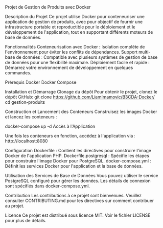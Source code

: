 Projet de Gestion de Produits avec Docker

Description du Projet
Ce projet utilise Docker pour conteneuriser une application de gestion de produits, avec pour objectif de fournir une infrastructure portable et reproductible pour le déploiement et le développement de l'application, tout en supportant différents moteurs de base de données.

Fonctionnalités
Conteneurisation avec Docker : Isolation complète de l'environnement pour éviter les conflits de dépendances.
Support multi-base de données : Compatible avec plusieurs systèmes de gestion de base de données pour une flexibilité maximale.
Déploiement facile et rapide : Démarrez votre environnement de développement en quelques commandes.

Prérequis
Docker
Docker Compose

Installation et Démarrage
Clonage du dépôt
Pour obtenir le projet, clonez le dépôt GitHub:
git clone https://github.com/LiamImamovic/B3CDA-Docker/
cd gestion-produits

Construction et Lancement des Conteneurs
Construisez les images Docker et lancez les conteneurs :

docker-compose up -d
Accès à l'Application

Une fois les conteneurs en fonction, accédez à l'application via :
http://localhost:8080

Configuration
Dockerfile : Contient les directives pour construire l'image Docker de l'application PHP.
Dockerfile.postgresql : Spécifie les étapes pour construire l'image Docker pour PostgreSQL.
docker-compose.yml : Définit les services Docker pour l'application et la base de données.

Utilisation des Services de Base de Données
Vous pouvez utiliser le service PostgreSQL configuré pour gérer les données. Les détails de connexion sont spécifiés dans docker-compose.yml.

Contribution
Les contributions à ce projet sont bienvenues. Veuillez consulter CONTRIBUTING.md pour les directives sur comment contribuer au projet.

Licence
Ce projet est distribué sous licence MIT. Voir le fichier LICENSE pour plus de détails.

